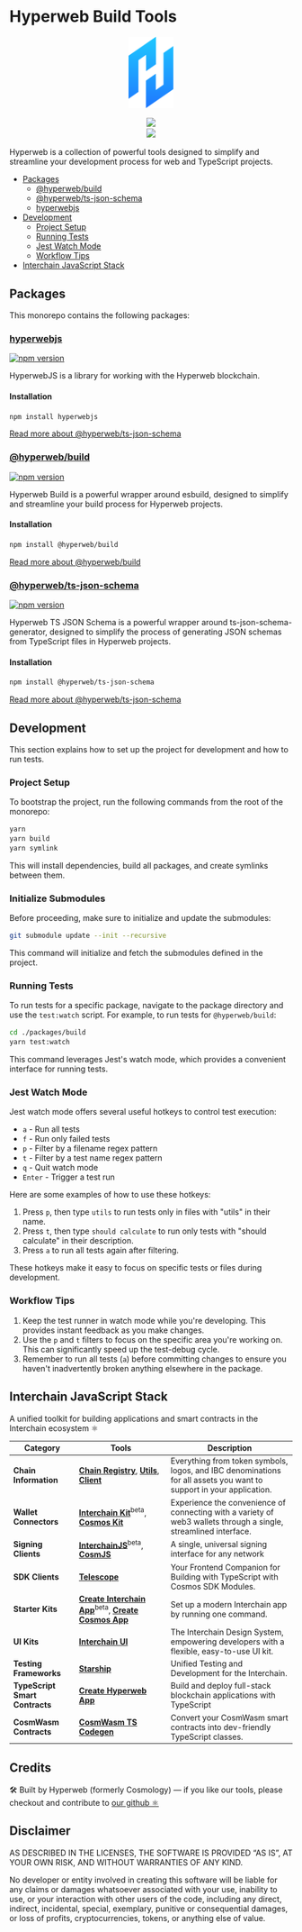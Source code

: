 # Hyperweb Build Tools

<p align="center" width="100%">
   <img src="https://raw.githubusercontent.com/hyperweb-io/.github/refs/heads/main/assets/logo.svg" alt="hyperweb" width="80"><br />
</p>

<p align="center" width="100%">
  <a href="https://github.com/hyperweb-io/hyperweb-build/actions/workflows/run-tests.yml">
    <img height="20" src="https://github.com/hyperweb-io/hyperweb-build/actions/workflows/run-tests.yml/badge.svg" />
  </a>
  <br />
   <a href="https://github.com/hyperweb-io/hyperweb-build/blob/main/LICENSE"><img height="20" src="https://img.shields.io/badge/license-MIT-blue.svg"></a>
</p>

Hyperweb is a collection of powerful tools designed to simplify and streamline your development process for web and TypeScript projects.

- [Packages](#packages)
  - [@hyperweb/build](#hyperwebbuild)
  - [@hyperweb/ts-json-schema](#hyperwebts-json-schema)
  - [hyperwebjs](#hyperwebjs)
- [Development](#development)
  - [Project Setup](#project-setup)
  - [Running Tests](#running-tests)
  - [Jest Watch Mode](#jest-watch-mode)
  - [Workflow Tips](#workflow-tips)
- [Interchain JavaScript Stack](#interchain-javascript-stack)

## Packages

This monorepo contains the following packages:

### [hyperwebjs](./packages/hyperwebjs)

[![npm version](https://img.shields.io/npm/v/hyperwebjs.svg)](https://www.npmjs.com/package/hyperwebjs)

HyperwebJS is a library for working with the Hyperweb blockchain.

#### Installation
```sh
npm install hyperwebjs
```

[Read more about @hyperweb/ts-json-schema](./packages/hyperwebjs)

### [@hyperweb/build](./packages/build)

[![npm version](https://img.shields.io/npm/v/@hyperweb/build.svg)](https://www.npmjs.com/package/@hyperweb/build)

Hyperweb Build is a powerful wrapper around esbuild, designed to simplify and streamline your build process for Hyperweb projects.

#### Installation
```sh
npm install @hyperweb/build
```

[Read more about @hyperweb/build](./packages/build)

### [@hyperweb/ts-json-schema](./packages/ts-json-schema)

[![npm version](https://img.shields.io/npm/v/@hyperweb/ts-json-schema.svg)](https://www.npmjs.com/package/@hyperweb/ts-json-schema)

Hyperweb TS JSON Schema is a powerful wrapper around ts-json-schema-generator, designed to simplify the process of generating JSON schemas from TypeScript files in Hyperweb projects.

#### Installation
```sh
npm install @hyperweb/ts-json-schema
```

[Read more about @hyperweb/ts-json-schema](./packages/ts-json-schema)

## Development

This section explains how to set up the project for development and how to run tests.

### Project Setup

To bootstrap the project, run the following commands from the root of the monorepo:

```sh
yarn 
yarn build
yarn symlink
```

This will install dependencies, build all packages, and create symlinks between them.


### Initialize Submodules

Before proceeding, make sure to initialize and update the submodules:

```sh
git submodule update --init --recursive
```

This command will initialize and fetch the submodules defined in the project.

### Running Tests

To run tests for a specific package, navigate to the package directory and use the `test:watch` script. For example, to run tests for `@hyperweb/build`:

```sh
cd ./packages/build
yarn test:watch
```

This command leverages Jest's watch mode, which provides a convenient interface for running tests.

### Jest Watch Mode

Jest watch mode offers several useful hotkeys to control test execution:

- `a` - Run all tests
- `f` - Run only failed tests
- `p` - Filter by a filename regex pattern
- `t` - Filter by a test name regex pattern
- `q` - Quit watch mode
- `Enter` - Trigger a test run

Here are some examples of how to use these hotkeys:

1. Press `p`, then type `utils` to run tests only in files with "utils" in their name.
2. Press `t`, then type `should calculate` to run only tests with "should calculate" in their description.
3. Press `a` to run all tests again after filtering.

These hotkeys make it easy to focus on specific tests or files during development.

### Workflow Tips

1. Keep the test runner in watch mode while you're developing. This provides instant feedback as you make changes.
2. Use the `p` and `t` filters to focus on the specific area you're working on. This can significantly speed up the test-debug cycle.
3. Remember to run all tests (`a`) before committing changes to ensure you haven't inadvertently broken anything elsewhere in the package.

## Interchain JavaScript Stack 

A unified toolkit for building applications and smart contracts in the Interchain ecosystem ⚛️

| Category              | Tools                                                                                                                  | Description                                                                                           |
|----------------------|------------------------------------------------------------------------------------------------------------------------|-------------------------------------------------------------------------------------------------------|
| **Chain Information**   | [**Chain Registry**](https://github.com/hyperweb-io/chain-registry), [**Utils**](https://www.npmjs.com/package/@chain-registry/utils), [**Client**](https://www.npmjs.com/package/@chain-registry/client) | Everything from token symbols, logos, and IBC denominations for all assets you want to support in your application. |
| **Wallet Connectors**| [**Interchain Kit**](https://github.com/hyperweb-io/interchain-kit)<sup>beta</sup>, [**Cosmos Kit**](https://github.com/hyperweb-io/cosmos-kit) | Experience the convenience of connecting with a variety of web3 wallets through a single, streamlined interface. |
| **Signing Clients**          | [**InterchainJS**](https://github.com/hyperweb-io/interchainjs)<sup>beta</sup>, [**CosmJS**](https://github.com/cosmos/cosmjs) | A single, universal signing interface for any network |
| **SDK Clients**              | [**Telescope**](https://github.com/hyperweb-io/telescope)                                                          | Your Frontend Companion for Building with TypeScript with Cosmos SDK Modules. |
| **Starter Kits**     | [**Create Interchain App**](https://github.com/hyperweb-io/create-interchain-app)<sup>beta</sup>, [**Create Cosmos App**](https://github.com/hyperweb-io/create-cosmos-app) | Set up a modern Interchain app by running one command. |
| **UI Kits**          | [**Interchain UI**](https://github.com/hyperweb-io/interchain-ui)                                                   | The Interchain Design System, empowering developers with a flexible, easy-to-use UI kit. |
| **Testing Frameworks**          | [**Starship**](https://github.com/hyperweb-io/starship)                                                             | Unified Testing and Development for the Interchain. |
| **TypeScript Smart Contracts** | [**Create Hyperweb App**](https://github.com/hyperweb-io/create-hyperweb-app)                              | Build and deploy full-stack blockchain applications with TypeScript |
| **CosmWasm Contracts** | [**CosmWasm TS Codegen**](https://github.com/CosmWasm/ts-codegen)                                                   | Convert your CosmWasm smart contracts into dev-friendly TypeScript classes. |

## Credits

🛠 Built by Hyperweb (formerly Cosmology) — if you like our tools, please checkout and contribute to [our github ⚛️](https://github.com/hyperweb-io)

## Disclaimer

AS DESCRIBED IN THE LICENSES, THE SOFTWARE IS PROVIDED “AS IS”, AT YOUR OWN RISK, AND WITHOUT WARRANTIES OF ANY KIND.

No developer or entity involved in creating this software will be liable for any claims or damages whatsoever associated with your use, inability to use, or your interaction with other users of the code, including any direct, indirect, incidental, special, exemplary, punitive or consequential damages, or loss of profits, cryptocurrencies, tokens, or anything else of value.